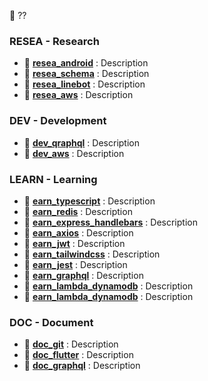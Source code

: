 <!-- ## CONCEPT -->
<!-- ![matt-kohr-matt-kohr-arcticbase-layout](https://user-images.githubusercontent.com/73060136/153707971-66535b74-dc7a-4157-8b36-15573edf5a7d.jpeg) -->

<!-- https://stackoverflow.com/questions/44810511/how-to-add-empty-spaces-into-md-markdown-readme-on-github -->

🧐 ??

### RESEA - Research
- 📂 [**resea_android**](https://github.com/gooba-lap/a-resea-android) : Description
- 📂 [**resea_schema**](https://github.com/gooba-lap/a-resea-schema) : Description  
- 📂 [**resea_linebot**](https://github.com/gooba-lap/a-resea-linebot) : Description
- 📂 [**resea_aws**](https://github.com/gooba-lap/a-resea-aws) : Description          


### DEV - Development
- 📂 [**dev_qraphql**](https://github.com/gooba-lap/a-dev-qraphql) : Description
- 📂 [**dev_aws**](https://github.com/gooba-lap/a-dev-aws) : Description  


### LEARN - Learning
- 📂 [**earn_typescript**](https://github.com/gooba-lap/a-learn-typescript) : Description            
- 📂 [**earn_redis**](https://github.com/gooba-lap/a-learn-Redis/settings) : Description
- 📂 [**earn_express_handlebars**](https://github.com/gooba-lap/a-learn-express_handlebars) : Description  
- 📂 [**earn_axios**](https://github.com/gooba-lap/a-learn-axios) : Description                      
- 📂 [**earn_jwt**](https://github.com/gooba-lap/a-learn-jwt) : Description               
- 📂 [**earn_tailwindcss**](https://github.com/gooba-lap/a-learn-tailwindcss) : Description              
- 📂 [**earn_jest**](https://github.com/gooba-lap/a-learn-jest) : Description                        
- 📂 [**earn_graphql**](https://github.com/gooba-lap/a-learn-graphql) : Description       
- 📂 [**earn_lambda_dynamodb**](https://github.com/gooba-lap/a-learn-lambda_dynamodb) : Description        
- 📂 [**earn_lambda_dynamodb**](https://github.com/gooba-lap/b-learn-lambda_dynamodb) : Description  


### DOC - Document
- 📂 [**doc_git**](https://github.com/gooba-lap/doc-git) : Description  
- 📂 [**doc_flutter**](https://github.com/gooba-lap/doc-flutter) : Description  
- 📂 [**doc_graphql**](https://github.com/gooba-lap/doc-graphql) : Description 
